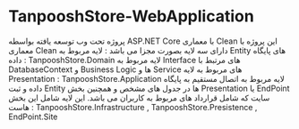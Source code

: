 # TanpooshStore-WebApplication
پروژه تحت وب توسعه یافته بواسطه ASP.NET Core با معماری Clean
این پروژه با معماری Clean  دارای سه لایه بصورت مجزا می باشد :
لایه مربوط به Entity های پایگاه داده : TanpooshStore.Domain
لایه مربوط به Interface های مرتبط با DatabaseContext و Business Logic ها و Service های مربوط به لایه Presentation : TanpooshStore.Application
لایه مربوط به اتصال مستقیم به پایگاه داده و ثبت Entity ها در جدول های مشخص و همچنین بخش Presentation یا EndPoint سایت که شامل قرارداد های مربوط به کاربران می باشد.
این لایه شامل این بخش هاست : TanpooshStore.Infrastructure , TanpooshStore.Presistence , EndPoint.Site
